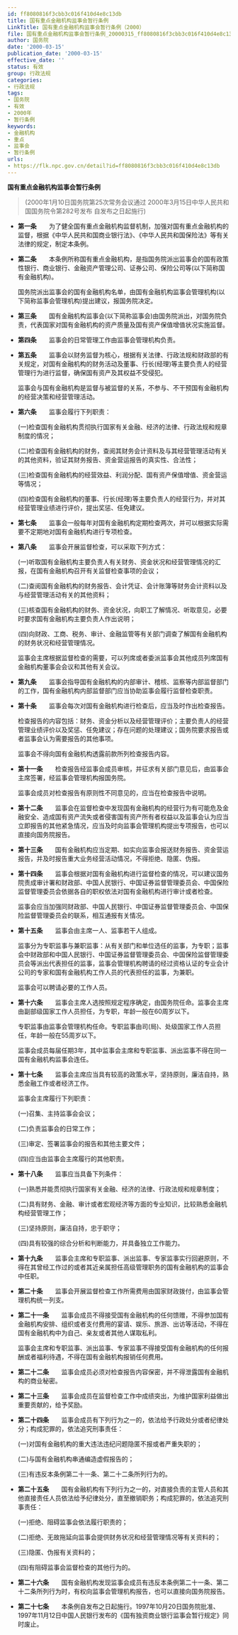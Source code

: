 ```yaml
---
id: ff8080816f3cbb3c016f410d4e8c13db
title: 国有重点金融机构监事会暂行条例
LinkTitle: 国有重点金融机构监事会暂行条例（2000）
file: 国有重点金融机构监事会暂行条例_20000315_ff8080816f3cbb3c016f410d4e8c13db.docx
author: 国务院
date: '2000-03-15'
publication_date: '2000-03-15'
effective_date: ''
status: 有效
group: 行政法规
categories:
- 行政法规
tags:
- 国务院
- 有效
- 2000年
- 暂行条例
keywords:
- 金融机构
- 重点
- 监事会
- 暂行条例
urls:
- https://flk.npc.gov.cn/detail?id=ff8080816f3cbb3c016f410d4e8c13db
---
```


**国有重点金融机构监事会暂行条例**

> (2000年1月10日国务院第25次常务会议通过 2000年3月15日中华人民共和国国务院令第282号发布 自发布之日起施行)

- **第一条**　　为了健全国有重点金融机构监督机制，加强对国有重点金融机构的监督，根据《中华人民共和国商业银行法》、《中华人民共和国保险法》等有关法律的规定，制定本条例。

- **第二条**　　本条例所称国有重点金融机构，是指国务院派出监事会的国有政策性银行、商业银行、金融资产管理公司、证券公司、保险公司等(以下简称国有金融机构)。

  国务院派出监事会的国有金融机构名单，由国有金融机构监事会管理机构(以下简称监事会管理机构)提出建议，报国务院决定。

- **第三条**　　国有金融机构监事会(以下简称监事会)由国务院派出，对国务院负责，代表国家对国有金融机构的资产质量及国有资产保值增值状况实施监督。

- **第四条**　　监事会的日常管理工作由监事会管理机构负责。

- **第五条**　　监事会以财务监督为核心，根据有关法律、行政法规和财政部的有关规定，对国有金融机构的财务活动及董事、行长(经理)等主要负责人的经营管理行为进行监督，确保国有资产及其权益不受侵犯。

  监事会与国有金融机构是监督与被监督的关系，不参与、不干预国有金融机构的经营决策和经营管理活动。

- **第六条**　　监事会履行下列职责：

  (一)检查国有金融机构贯彻执行国家有关金融、经济的法律、行政法规和规章制度的情况；

  (二)检查国有金融机构的财务，查阅其财务会计资料及与其经营管理活动有关的其他资料，验证其财务报告、资金营运报告的真实性、合法性；

  (三)检查国有金融机构的经营效益、利润分配、国有资产保值增值、资金营运等情况；

  (四)检查国有金融机构的董事、行长(经理)等主要负责人的经营行为，并对其经营管理业绩进行评价，提出奖惩、任免建议。

- **第七条**　　监事会一般每年对国有金融机构定期检查两次，并可以根据实际需要不定期地对国有金融机构进行专项检查。

- **第八条**　　监事会开展监督检查，可以采取下列方式：

  (一)听取国有金融机构主要负责人有关财务、资金状况和经营管理情况的汇报，在国有金融机构召开有关监督检查事项的会议；

  (二)查阅国有金融机构的财务报告、会计凭证、会计账簿等财务会计资料以及与经营管理活动有关的其他资料；

  (三)核查国有金融机构的财务、资金状况，向职工了解情况、听取意见，必要时要求国有金融机构主要负责人作出说明；

  (四)向财政、工商、税务、审计、金融监管等有关部门调查了解国有金融机构的财务状况和经营管理情况。

  监事会主席根据监督检查的需要，可以列席或者委派监事会其他成员列席国有金融机构董事会会议和其他有关会议。

- **第九条**　　监事会指导国有金融机构的内部审计、稽核、监察等内部监督部门的工作，国有金融机构内部监督部门应当协助监事会履行监督检查职责。

- **第十条**　　监事会每次对国有金融机构进行检查后，应当及时作出检查报告。

  检查报告的内容包括：财务、资金分析以及经营管理评价；主要负责人的经营管理业绩评价以及奖惩、任免建议；存在问题的处理建议；国务院要求报告或者监事会认为需要报告的其他事项。

  监事会不得向国有金融机构透露前款所列检查报告内容。

- **第十一条**　　检查报告经监事会成员审核，并征求有关部门意见后，由监事会主席签署，经监事会管理机构报国务院。

  监事会成员对检查报告有原则性不同意见的，应当在检查报告中说明。

- **第十二条**　　监事会在监督检查中发现国有金融机构的经营行为有可能危及金融安全、造成国有资产流失或者侵害国有资产所有者权益以及监事会认为应当立即报告的其他紧急情况，应当及时向监事会管理机构提出专项报告，也可以直接向国务院报告。

- **第十三条**　　国有金融机构应当定期、如实向监事会报送财务报告、资金营运报告，并及时报告重大业务经营活动情况，不得拒绝、隐匿、伪报。

- **第十四条**　　监事会根据对国有金融机构进行监督检查的情况，可以建议国务院责成审计署和财政部、中国人民银行、中国证券监督管理委员会、中国保险监督管理委员会依据各自的职权依法对国有金融机构进行审计或者检查。

  监事会应当加强同财政部、中国人民银行、中国证券监督管理委员会、中国保险监督管理委员会的联系，相互通报有关情况。

- **第十五条**　　监事会由主席一人、监事若干人组成。

  监事分为专职监事与兼职监事：从有关部门和单位选任的监事，为专职；监事会中财政部和中国人民银行、中国证券监督管理委员会、中国保险监督管理委员会等派出代表担任的监事，监事会管理机构聘请的经过资格认证的专业会计公司的专家和国有金融机构工作人员的代表担任的监事，为兼职。

  监事会可以聘请必要的工作人员。

- **第十六条**　　监事会主席人选按照规定程序确定，由国务院任命。监事会主席由副部级国家工作人员担任，为专职，年龄一般在60周岁以下。

  专职监事由监事会管理机构任命。专职监事由司(局)、处级国家工作人员担任，年龄一般在55周岁以下。

  监事会成员每届任期3年，其中监事会主席和专职监事、派出监事不得在同一国有金融机构监事会连任。

- **第十七条**　　监事会主席应当具有较高的政策水平，坚持原则，廉洁自持，熟悉金融工作或者经济工作。

  监事会主席履行下列职责：

  (一)召集、主持监事会会议；

  (二)负责监事会的日常工作；

  (三)审定、签署监事会的报告和其他主要文件；

  (四)应当由监事会主席履行的其他职责。

- **第十八条**　　监事应当具备下列条件：

  (一)熟悉并能贯彻执行国家有关金融、经济的法律、行政法规和规章制度；

  (二)具有财务、金融、审计或者宏观经济等方面的专业知识，比较熟悉金融机构经营管理工作；

  (三)坚持原则，廉洁自持，忠于职守；

  (四)具有较强的综合分析和判断能力，并具备独立工作能力。

- **第十九条**　　监事会主席和专职监事、派出监事、专家监事实行回避原则，不得在其曾经工作过的或者其近亲属担任高级管理职务的国有金融机构的监事会中任职。

- **第二十条**　　监事会开展监督检查工作所需费用由国家财政拨付，由监事会管理机构统一列支。

- **第二十一条**　　监事会成员不得接受国有金融机构的任何馈赠，不得参加国有金融机构安排、组织或者支付费用的宴请、娱乐、旅游、出访等活动，不得在国有金融机构中为自己、亲友或者其他人谋取私利。

  监事会主席和专职监事、派出监事、专家监事不得接受国有金融机构的任何报酬或者福利待遇，不得在国有金融机构报销任何费用。

- **第二十二条**　　监事会成员必须对检查报告内容保密，并不得泄露国有金融机构的商业秘密。

- **第二十三条**　　监事会成员在监督检查工作中成绩突出，为维护国家利益做出重要贡献的，给予奖励。

- **第二十四条**　　监事会成员有下列行为之一的，依法给予行政处分或者纪律处分；构成犯罪的，依法追究刑事责任：

  (一)对国有金融机构的重大违法违纪问题隐匿不报或者严重失职的；

  (二)与国有金融机构串通编造虚假报告的；

  (三)有违反本条例第二十一条、第二十二条所列行为的。

- **第二十五条**　　国有金融机构有下列行为之一的，对直接负责的主管人员和其他直接责任人员依法给予纪律处分，直至撤销职务；构成犯罪的，依法追究刑事责任：

  (一)拒绝、阻碍监事会依法履行职责的；

  (二)拒绝、无故拖延向监事会提供财务状况和经营管理情况等有关资料的；

  (三)隐匿、伪报有关资料的；

  (四)有阻碍监事会监督检查的其他行为的。

- **第二十六条**　　国有金融机构发现监事会成员有违反本条例第二十一条、第二十二条所列行为时，有权向监事会管理机构报告，也可以直接向国务院报告。

- **第二十七条**　　本条例自发布之日起施行。1997年10月20日国务院批准、1997年11月12日中国人民银行发布的《国有独资商业银行监事会暂行规定》同时废止。
